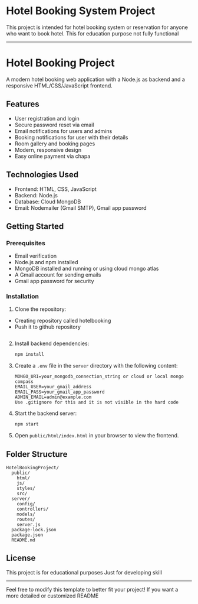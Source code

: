 ﻿# Hotel Booking System Project
This project is intended for hotel booking system or reservation for anyone who 
want to book hotel.
This for education purpose not fully functional

---

# Hotel Booking Project

A modern hotel booking web application with a Node.js as backend and a responsive HTML/CSS/JavaScript frontend.

## Features

- User registration and login
- Secure password reset via email
- Email notifications for users and admins
- Booking notifications for user with their details
- Room gallery and booking pages
- Modern, responsive design
- Easy online payment via chapa

## Technologies Used

- Frontend: HTML, CSS, JavaScript
- Backend: Node.js
- Database: Cloud MongoDB
- Email: Nodemailer (Gmail SMTP), Gmail app password

## Getting Started

### Prerequisites
- Email verification 
- Node.js and npm installed
- MongoDB installed and running or using cloud mongo atlas
- A Gmail account for sending emails
- Gmail app password for security

### Installation

1. Clone the repository:
 - Creating repository called hotelbooking
 - Push it to github repository 
   ```

2. Install backend dependencies:
   ```sh
   npm install
   ```

3. Create a `.env` file in the `server` directory with the following content:
   ```
   MONGO_URI=your_mongodb_connection_string or cloud or local mongo compass
   EMAIL_USER=your_gmail_address
   EMAIL_PASS=your_gmail_app_password
   ADMIN_EMAIL=admin@example.com
   Use .gitignore for this and it is not visible in the hard code
   ```

4. Start the backend server:
   ```sh
   npm start
   ```

5. Open `public/html/index.html` in your browser to view the frontend.

## Folder Structure

```
HotelBookingProject/
  public/
    html/
    js/
    styles/
    src/
  server/
    config/
    controllers/
    models/
    routes/
    server.js
  package-lock.json
  package.json
  README.md

```

## License

This project is for educational purposes
Just for developing skill

---

Feel free to modify this template to better fit your project! 
If you want a more detailed or customized README
